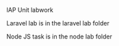 IAP Unit labwork

Laravel lab is in the laravel lab folder

Node JS task is in the node lab folder


